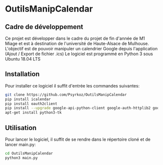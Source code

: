 # OutilsManipCalendar

## Cadre de développement

Ce projet est développer dans le cadre du projet de fin d'année de M1 Miage et est à destination de l'université de Haute-Alsace de Mulhouse.\
L'objectif est de pouvoir manipuler un calendrier Google depuis l'application (Ajout / Export de fichier .ics)
Le logiciel est programmé en Python 3 sous Ubuntu 18.04 LTS

## Installation

Pour installer ce logiciel il suffit d'entrée les commandes suivantes:
```bash
git clone https://github.com/Psyrkoz/OutilsManipCalendar
pip install icalendar 
pip install oauth2client
pip install --upgrade google-api-python-client google-auth-httplib2 google-auth-oauthlib
apt-get install python3-tk
```

## Utilisation

Pour lancer le logiciel, il suffit de se rendre dans le répertoire cloné et de lancer main.py:
```bash
cd OutilsManipCalendar
python3 main.py
```
